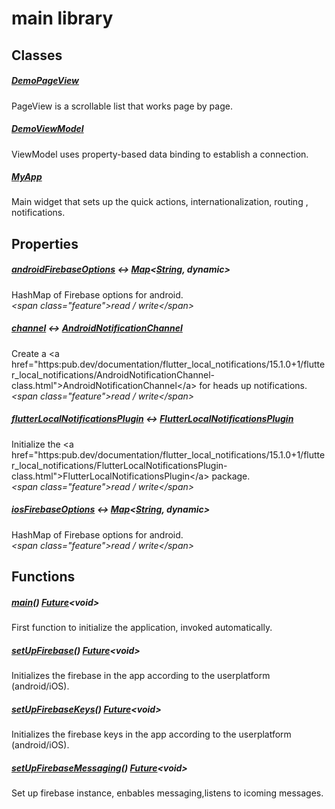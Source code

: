 



# main library











## Classes

##### [DemoPageView](../main/DemoPageView-class.md)



PageView is a scrollable list that works page by page.


##### [DemoViewModel](../main/DemoViewModel-class.md)



ViewModel uses property-based data binding to establish a connection.


##### [MyApp](../main/MyApp-class.md)



Main widget that sets up the quick actions, internationalization, routing , notifications.






## Properties

##### [androidFirebaseOptions](../main/androidFirebaseOptions.md) &#8596; [Map](https:api.flutter.dev/flutter/dart-core/Map-class.html)&lt;[String](https:api.flutter.dev/flutter/dart-core/String-class.html), dynamic\>



HashMap of Firebase options for android.  
_\<span class="feature"\>read / write\</span\>_



##### [channel](../main/channel.md) &#8596; [AndroidNotificationChannel](https:pub.dev/documentation/flutter_local_notifications/15.1.0+1/flutter_local_notifications/AndroidNotificationChannel-class.html)



Create a \<a href="https:pub.dev/documentation/flutter_local_notifications/15.1.0+1/flutter_local_notifications/AndroidNotificationChannel-class.html"\>AndroidNotificationChannel\</a\> for heads up notifications.  
_\<span class="feature"\>read / write\</span\>_



##### [flutterLocalNotificationsPlugin](../main/flutterLocalNotificationsPlugin.md) &#8596; [FlutterLocalNotificationsPlugin](https:pub.dev/documentation/flutter_local_notifications/15.1.0+1/flutter_local_notifications/FlutterLocalNotificationsPlugin-class.html)



Initialize the \<a href="https:pub.dev/documentation/flutter_local_notifications/15.1.0+1/flutter_local_notifications/FlutterLocalNotificationsPlugin-class.html"\>FlutterLocalNotificationsPlugin\</a\> package.  
_\<span class="feature"\>read / write\</span\>_



##### [iosFirebaseOptions](../main/iosFirebaseOptions.md) &#8596; [Map](https:api.flutter.dev/flutter/dart-core/Map-class.html)&lt;[String](https:api.flutter.dev/flutter/dart-core/String-class.html), dynamic\>



HashMap of Firebase options for android.  
_\<span class="feature"\>read / write\</span\>_




## Functions

##### [main](../main/main.md)() [Future](https:api.flutter.dev/flutter/dart-async/Future-class.html)&lt;void\>



First function to initialize the application, invoked automatically.  




##### [setUpFirebase](../main/setUpFirebase.md)() [Future](https:api.flutter.dev/flutter/dart-async/Future-class.html)&lt;void\>



Initializes the firebase in the app according to the userplatform (android/iOS).  




##### [setUpFirebaseKeys](../main/setUpFirebaseKeys.md)() [Future](https:api.flutter.dev/flutter/dart-async/Future-class.html)&lt;void\>



Initializes the firebase keys in the app according to the userplatform (android/iOS).  




##### [setUpFirebaseMessaging](../main/setUpFirebaseMessaging.md)() [Future](https:api.flutter.dev/flutter/dart-async/Future-class.html)&lt;void\>



Set up firebase instance, enbables messaging,listens to icoming messages.  












